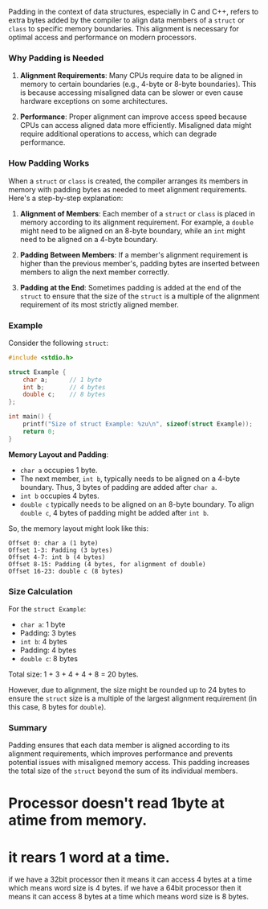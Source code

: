 Padding in the context of data structures, especially in C and C++, refers to extra bytes added by the compiler to align data members of a `struct` or `class` to specific memory boundaries. This alignment is necessary for optimal access and performance on modern processors.

### Why Padding is Needed

1. **Alignment Requirements**: Many CPUs require data to be aligned in memory to certain boundaries (e.g., 4-byte or 8-byte boundaries). This is because accessing misaligned data can be slower or even cause hardware exceptions on some architectures.

2. **Performance**: Proper alignment can improve access speed because CPUs can access aligned data more efficiently. Misaligned data might require additional operations to access, which can degrade performance.

### How Padding Works

When a `struct` or `class` is created, the compiler arranges its members in memory with padding bytes as needed to meet alignment requirements. Here's a step-by-step explanation:

1. **Alignment of Members**: Each member of a `struct` or `class` is placed in memory according to its alignment requirement. For example, a `double` might need to be aligned on an 8-byte boundary, while an `int` might need to be aligned on a 4-byte boundary.

2. **Padding Between Members**: If a member's alignment requirement is higher than the previous member's, padding bytes are inserted between members to align the next member correctly. 

3. **Padding at the End**: Sometimes padding is added at the end of the `struct` to ensure that the size of the `struct` is a multiple of the alignment requirement of its most strictly aligned member.

### Example

Consider the following `struct`:

```c
#include <stdio.h>

struct Example {
    char a;      // 1 byte
    int b;       // 4 bytes
    double c;    // 8 bytes
};

int main() {
    printf("Size of struct Example: %zu\n", sizeof(struct Example));
    return 0;
}
```

**Memory Layout and Padding**:
- `char a` occupies 1 byte.
- The next member, `int b`, typically needs to be aligned on a 4-byte boundary. Thus, 3 bytes of padding are added after `char a`.
- `int b` occupies 4 bytes.
- `double c` typically needs to be aligned on an 8-byte boundary. To align `double c`, 4 bytes of padding might be added after `int b`.

So, the memory layout might look like this:

```
Offset 0: char a (1 byte)
Offset 1-3: Padding (3 bytes)
Offset 4-7: int b (4 bytes)
Offset 8-15: Padding (4 bytes, for alignment of double)
Offset 16-23: double c (8 bytes)
```

### Size Calculation

For the `struct Example`:
- `char a`: 1 byte
- Padding: 3 bytes
- `int b`: 4 bytes
- Padding: 4 bytes
- `double c`: 8 bytes

Total size: 1 + 3 + 4 + 4 + 8 = 20 bytes.

However, due to alignment, the size might be rounded up to 24 bytes to ensure the `struct` size is a multiple of the largest alignment requirement (in this case, 8 bytes for `double`).

### Summary

Padding ensures that each data member is aligned according to its alignment requirements, which improves performance and prevents potential issues with misaligned memory access. This padding increases the total size of the `struct` beyond the sum of its individual members.


# Processor doesn't read 1byte at atime from memory.
# it rears  1 word at a time.

if we have a 32bit processor then it  means it can access 4 bytes at a time which means word size is 4 bytes.
if we have a 64bit processor then it  means it can access 8 bytes at a time which means word size is 8 bytes.